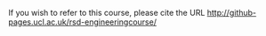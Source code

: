 
If you wish to refer to this course, please cite the URL
http://github-pages.ucl.ac.uk/rsd-engineeringcourse/

